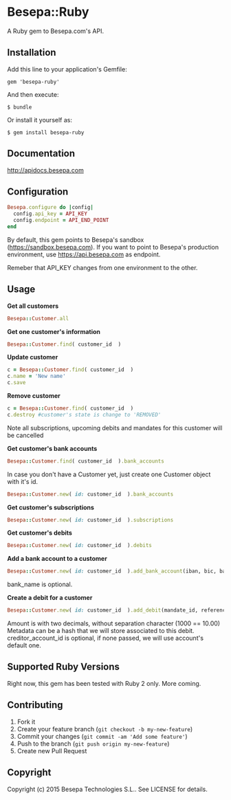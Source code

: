 # Besepa::Ruby

A Ruby gem to Besepa.com's API.

## Installation

Add this line to your application's Gemfile:

    gem 'besepa-ruby'

And then execute:

    $ bundle

Or install it yourself as:

    $ gem install besepa-ruby
    
## Documentation

http://apidocs.besepa.com


## Configuration

```ruby
Besepa.configure do |config|
  config.api_key = API_KEY 
  config.endpoint = API_END_POINT
end
```

By default, this gem points to Besepa's sandbox (https://sandbox.besepa.com). If you want to point to Besepa's production environment, use https://api.besepa.com as endpoint.

Remeber that API_KEY changes from one environment to the other.

## Usage

**Get all customers**

```ruby
Besepa::Customer.all
```

**Get one customer's information**

```ruby
Besepa::Customer.find( customer_id  )
```

**Update customer**

```ruby
c = Besepa::Customer.find( customer_id  )
c.name = 'New name'
c.save
```

**Remove customer**

```ruby
c = Besepa::Customer.find( customer_id  )
c.destroy #customer's state is change to 'REMOVED'
```

Note all subscriptions, upcoming debits and mandates for this customer will be cancelled


**Get customer's bank accounts**

```ruby
Besepa::Customer.find( customer_id  ).bank_accounts
```

In case you don't have a Customer yet, just create one Customer object with it's id.
```ruby
Besepa::Customer.new( id: customer_id  ).bank_accounts
```

**Get customer's subscriptions**

```ruby
Besepa::Customer.new( id: customer_id  ).subscriptions
```

**Get customer's debits**

```ruby
Besepa::Customer.new( id: customer_id  ).debits
```

**Add a bank account to a customer**

```ruby
Besepa::Customer.new( id: customer_id  ).add_bank_account(iban, bic, bank_name)

```
bank_name is optional.

**Create a debit for a customer**

```ruby
Besepa::Customer.new( id: customer_id  ).add_debit(mandate_id, reference, description, amount, collect_at, creditor_account_id, metadata)
```

Amount is with two decimals, without separation character (1000 == 10.00)
Metadata can be a hash that we will store associated to this debit. creditor_account_id is optional, if none passed, we will use account's default one. 









## Supported Ruby Versions

Right now, this gem has been tested with Ruby 2 only. More coming.

## Contributing

1. Fork it
2. Create your feature branch (`git checkout -b my-new-feature`)
3. Commit your changes (`git commit -am 'Add some feature'`)
4. Push to the branch (`git push origin my-new-feature`)
5. Create new Pull Request


## Copyright

Copyright (c) 2015 Besepa Technologies S.L.. See LICENSE for details.
